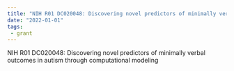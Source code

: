 ```yaml
---
title: "NIH R01 DC020048: Discovering novel predictors of minimally verbal outcomes in autism through computational modeling"
date: "2022-01-01"
tags:
 - grant
---
```


NIH R01 DC020048: Discovering novel predictors of minimally verbal outcomes in autism through computational modeling
